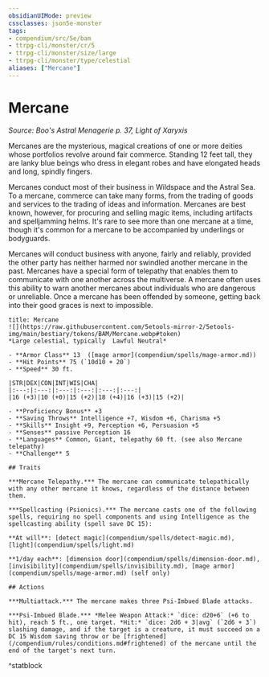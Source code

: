 ```yaml
---
obsidianUIMode: preview
cssclasses: json5e-monster
tags:
- compendium/src/5e/bam
- ttrpg-cli/monster/cr/5
- ttrpg-cli/monster/size/large
- ttrpg-cli/monster/type/celestial
aliases: ["Mercane"]
---
```

# Mercane
*Source: Boo's Astral Menagerie p. 37, Light of Xaryxis*  

Mercanes are the mysterious, magical creations of one or more deities whose portfolios revolve around fair commerce. Standing 12 feet tall, they are lanky blue beings who dress in elegant robes and have elongated heads and long, spindly fingers.

Mercanes conduct most of their business in Wildspace and the Astral Sea. To a mercane, commerce can take many forms, from the trading of goods and services to the trading of ideas and information. Mercanes are best known, however, for procuring and selling magic items, including artifacts and spelljamming helms. It's rare to see more than one mercane at a time, though it's common for a mercane to be accompanied by underlings or bodyguards.

Mercanes will conduct business with anyone, fairly and reliably, provided the other party has neither harmed nor swindled another mercane in the past. Mercanes have a special form of telepathy that enables them to communicate with one another across the multiverse. A mercane often uses this ability to warn another mercanes about individuals who are dangerous or unreliable. Once a mercane has been offended by someone, getting back into their good graces is next to impossible.

```ad-statblock
title: Mercane
![](https://raw.githubusercontent.com/5etools-mirror-2/5etools-img/main/bestiary/tokens/BAM/Mercane.webp#token)
*Large celestial, typically  Lawful Neutral*

- **Armor Class** 13  ([mage armor](compendium/spells/mage-armor.md))
- **Hit Points** 75 (`10d10 + 20`)
- **Speed** 30 ft.

|STR|DEX|CON|INT|WIS|CHA|
|:---:|:---:|:---:|:---:|:---:|:---:|
|16 (+3)|10 (+0)|15 (+2)|18 (+4)|16 (+3)|15 (+2)|

- **Proficiency Bonus** +3
- **Saving Throws** Intelligence +7, Wisdom +6, Charisma +5
- **Skills** Insight +9, Perception +6, Persuasion +5
- **Senses** passive Perception 16
- **Languages** Common, Giant, telepathy 60 ft. (see also Mercane telepathy)
- **Challenge** 5

## Traits

***Mercane Telepathy.*** The mercane can communicate telepathically with any other mercane it knows, regardless of the distance between them.

***Spellcasting (Psionics).*** The mercane casts one of the following spells, requiring no spell components and using Intelligence as the spellcasting ability (spell save DC 15):

**At will**: [detect magic](compendium/spells/detect-magic.md), [light](compendium/spells/light.md)

**1/day each**: [dimension door](compendium/spells/dimension-door.md), [invisibility](compendium/spells/invisibility.md), [mage armor](compendium/spells/mage-armor.md) (self only)

## Actions

***Multiattack.*** The mercane makes three Psi-Imbued Blade attacks.

***Psi-Imbued Blade.*** *Melee Weapon Attack:* `dice: d20+6` (+6 to hit), reach 5 ft., one target. *Hit:* `dice: 2d6 + 3|avg` (`2d6 + 3`) slashing damage, and if the target is a creature, it must succeed on a DC 15 Wisdom saving throw or be [frightened](/compendium/rules/conditions.md#frightened) of the mercane until the end of the target's next turn.
```
^statblock